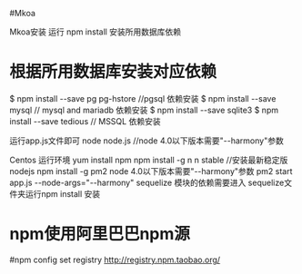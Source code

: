 #Mkoa

Mkoa安装
运行 npm install
安装所用数据库依赖
# 根据所用数据库安装对应依赖
$ npm install --save pg pg-hstore //pgsql 依赖安装
$ npm install --save mysql //  mysql and mariadb 依赖安装
$ npm install --save sqlite3
$ npm install --save tedious // MSSQL 依赖安装

运行app.js文件即可
node node.js   //node 4.0以下版本需要"--harmony"参数



Centos 运行环境
yum install npm
npm install -g n
n stable //安装最新稳定版nodejs 
npm install -g pm2
node 4.0以下版本需要"--harmony"参数
pm2 start app.js --node-args="--harmony"
sequelize 模块的依赖需要进入 sequelize文件夹运行npm install 安装


# npm使用阿里巴巴npm源
#npm config set registry http://registry.npm.taobao.org/